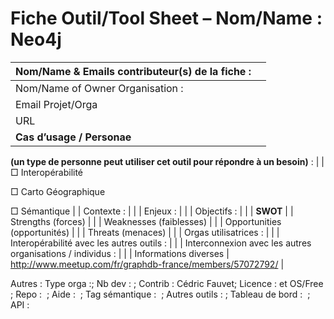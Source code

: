 Fiche Outil/Tool Sheet – Nom/Name : Neo4j
=========================================

| Nom/Name & Emails contributeur(s) de la fiche :                               |                                                           |
|-------------------------------------------------------------------------------|-----------------------------------------------------------|
| Nom/Name of Owner Organisation :                                              |                                                           |
| Email Projet/Orga                                                             |                                                           |
| URL                                                                           |                                                           |
| **Cas d’usage / Personae**                                                    
                                                                                
 **(un type de personne peut utiliser cet outil pour répondre à un besoin)** :  |
| □ Interopérabilité                                                            
                                                                                
 □ Carto Géographique                                                           
                                                                                
 □ Sémantique                                                                   |
| Contexte :                                                                    |                                                           |
| Enjeux :                                                                      |                                                           |
| Objectifs :                                                                   |                                                           |
| **SWOT**                                                                      |
| Strengths (forces)                                                            |                                                           |
| Weaknesses (faiblesses)                                                       |                                                           |
| Opportunities (opportunités)                                                  |                                                           |
| Threats (menaces)                                                             |                                                           |
| Orgas utilisatrices :                                                         |                                                           |
| Interopérabilité avec les autres outils :                                     |                                                           |
| Interconnexion avec les autres organisations / individus :                    |                                                           |
| Informations diverses                                                         | http://www.meetup.com/fr/graphdb-france/members/57072792/ |

Autres : Type orga :; Nb dev : ; Contrib : Cédric Fauvet; Licence : et OS/Free ; Repo :  ; Aide :  ; Tag sémantique :  ; Autres outils : ; Tableau de bord :  ; API :

